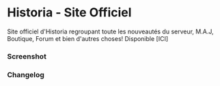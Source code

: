 # Historia - Site Officiel
Site officiel d'Historia regroupant toute les nouveautés du serveur, M.A.J, Boutique, Forum et bien d'autres choses!
Disponible [ICI]

### Screenshot

### Changelog
